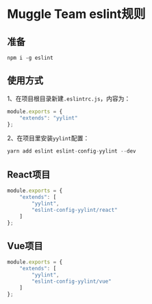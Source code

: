 # Muggle Team eslint规则

## 准备


```shell
npm i -g eslint
```


## 使用方式

1、在项目根目录新建`.eslintrc.js`，内容为：

```javascript
module.exports = {
    "extends": "yylint"
};
```

2、在项目里安装`yylint`配置：

```javascript
yarn add eslint eslint-config-yylint --dev
```

## React项目

```javascript
module.exports = {
    "extends": [
        "yylint",
        "eslint-config-yylint/react"
    ]
};
```

## Vue项目

```javascript
module.exports = {
    "extends": [
        "yylint",
        "eslint-config-yylint/vue"
    ]
};
```





